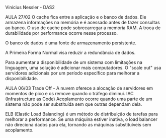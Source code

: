 Vinícius Nessler - DAS2

AULA 27/02
O cache fica entre a aplicação e o banco de dados.
Ele armazena informações na memória e é acessado antes de fazer consultas ao banco.
O uso de cache pode sobrecarregar a memória RAM.
A troca de durabilidade por performance ocorre nesse processo.

O banco de dados é uma fonte de armazenamento persistente.

A Primeira Forma Normal visa reduzir a redundância de dados.

Para aumentar a disponibilidade de um sistema com limitações na linguagem, uma solução é adicionar mais computadores.
O "scale out" usa servidores adicionais por um período específico para melhorar a disponibilidade.

AULA 06/03
Trade Off - A nuvem oferece a alocação de servidores em momentos de pico e os remove quando o tráfego diminui.
IAC (Infrastructure as Code)
Acoplamento ocorre quando uma parte de um sistema não pode ser substituída sem que outras dependam dela.

ELB (Elastic Load Balancing) é um método de distribuição de tarefas para melhorar a performance.
Se uma máquina estiver inativa, o load balancer não direciona dados para ela, tornando as máquinas substituíveis sem acoplamento.